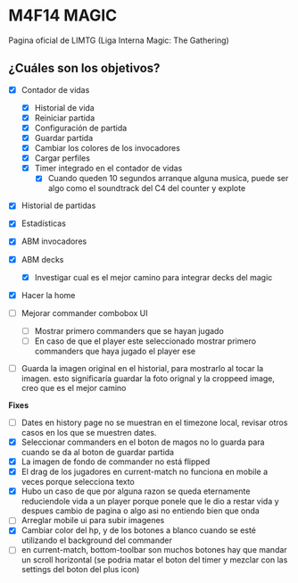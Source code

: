 # M4F14 MAGIC

Pagina oficial de LIMTG (Liga Interna Magic: The Gathering)

## ¿Cuáles son los objetivos?

- [x] Contador de vidas
  - [x] Historial de vida
  - [x] Reiniciar partida
  - [x] Configuración de partida
  - [x] Guardar partida
  - [x] Cambiar los colores de los invocadores
  - [x] Cargar perfiles
  - [x] Timer integrado en el contador de vidas
    - [x] Cuando queden 10 segundos arranque alguna musica, puede ser algo como el soundtrack del C4 del counter y explote
- [x] Historial de partidas
- [x] Estadísticas
- [x] ABM invocadores
- [x] ABM decks
  - [x] Investigar cual es el mejor camino para integrar decks del magic
- [x] Hacer la home

- [ ] Mejorar commander combobox UI
  - [ ] Mostrar primero commanders que se hayan jugado
  - [ ] En caso de que el player este seleccionado mostrar primero commanders que haya jugado el player ese

- [ ] Guarda la imagen original en el historial, para mostrarlo al tocar la imagen. esto significaría guardar la foto orignal y la croppeed image, creo que es el mejor camino

**Fixes**

- [ ] Dates en history page no se muestran en el timezone local, revisar otros casos en los que se muestren dates.
- [x] Seleccionar commanders en el boton de magos no lo guarda para cuando se da al boton de guardar partida
- [x] La imagen de fondo de commander no está flipped
- [x] El drag de los jugadores en current-match no funciona en mobile a veces porque selecciona texto
- [x] Hubo un caso de que por alguna razon se queda eternamente reduciendole vida a un player porque ponele que le dio a restar vida y despues cambio de pagina o algo asi no entiendo bien que onda
- [ ] Arreglar mobile ui para subir imagenes
- [x] Cambiar color del hp, y de los botones a blanco cuando se esté utilizando el background del commander
- [ ] en current-match, bottom-toolbar son muchos botones hay que mandar un scroll horizontal (se podria matar el boton del timer y mezclar con las settings del boton del plus icon)

